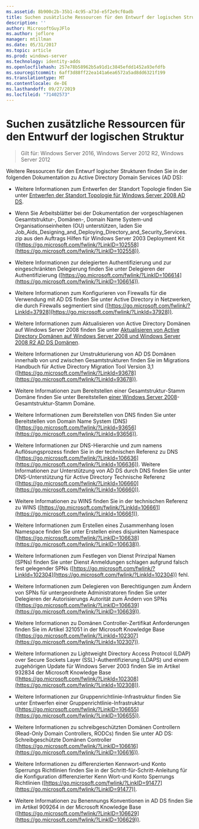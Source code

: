 ```yaml
---
ms.assetid: 8b900c2b-35b1-4c95-a73d-e5f2e9cf0adb
title: Suchen zusätzliche Ressourcen für den Entwurf der logischen Struktur
description: ''
author: MicrosoftGuyJFlo
ms.author: joflore
manager: mtillman
ms.date: 05/31/2017
ms.topic: article
ms.prod: windows-server
ms.technology: identity-adds
ms.openlocfilehash: 257e78b58962b5a91d1c3845efdd1452a93efdfb
ms.sourcegitcommit: 6aff3d88ff22ea141a6ea6572a5ad8dd6321f199
ms.translationtype: MT
ms.contentlocale: de-DE
ms.lasthandoff: 09/27/2019
ms.locfileid: "71402573"
---
```

# <a name="finding-additional-resources-for-logical-structure-design"></a>Suchen zusätzliche Ressourcen für den Entwurf der logischen Struktur

>Gilt für: Windows Server 2016, Windows Server 2012 R2, Windows Server 2012

Weitere Ressourcen für den Entwurf logischer Strukturen finden Sie in der folgenden Dokumentation zu Active Directory Domain Services (AD DS):  
  
- Weitere Informationen zum Entwerfen der Standort Topologie finden Sie unter [Entwerfen der Standort Topologie für Windows Server 2008 AD DS](Designing-the-Site-Topology.md).  

- Wenn Sie Arbeitsblätter bei der Dokumentation der vorgeschlagenen Gesamtstruktur-, Domänen-, Domain Name System-und Organisationseinheiten (OU) unterstützen, laden Sie Job_Aids_Designing_and_Deploying_Directory_and_Security_Services. zip aus den Auftrags Hilfen für Windows Server 2003 Deployment Kit ([https://go.microsoft.com/fwlink/?LinkID=102558](https://go.microsoft.com/fwlink/?LinkID=102558)).  
  
- Weitere Informationen zur delegierten Authentifizierung und zur eingeschränkten Delegierung finden Sie unter Delegieren der Authentifizierung ([https://go.microsoft.com/fwlink/?LinkID=106614](https://go.microsoft.com/fwlink/?LinkID=106614)).  
  
- Weitere Informationen zum Konfigurieren von Firewalls für die Verwendung mit AD DS finden Sie unter Active Directory in Netzwerken, die durch Firewalls segmentiert sind ([https://go.microsoft.com/fwlink/?LinkId=37928](https://go.microsoft.com/fwlink/?LinkId=37928)).  
  
- Weitere Informationen zum Aktualisieren von Active Directory Domänen auf Windows Server 2008 finden Sie unter [Aktualisieren von Active Directory Domänen auf Windows Server 2008 und Windows Server 2008 R2 AD DS Domänen](https://technet.microsoft.com/library/cc731188.aspx).  
  
- Weitere Informationen zur Umstrukturierung von AD DS Domänen innerhalb von und zwischen Gesamtstrukturen finden Sie im Migrations Handbuch für Active Directory Migration Tool Version 3,1 ([https://go.microsoft.com/fwlink/?LinkId=93678](https://go.microsoft.com/fwlink/?LinkId=93678)).  
  
- Weitere Informationen zum Bereitstellen einer Gesamtstruktur-Stamm Domäne finden Sie unter Bereitstellen [einer Windows Server 2008](https://technet.microsoft.com/library/cc731174.aspx)-Gesamtstruktur-Stamm Domäne.  
  
- Weitere Informationen zum Bereitstellen von DNS finden Sie unter Bereitstellen von Domain Name System (DNS) ([https://go.microsoft.com/fwlink/?LinkId=93656](https://go.microsoft.com/fwlink/?LinkId=93656)).  
  
- Weitere Informationen zur DNS-Hierarchie und zum namens Auflösungsprozess finden Sie in der technischen Referenz zu DNS ([https://go.microsoft.com/fwlink/?LinkId=106636](https://go.microsoft.com/fwlink/?LinkId=106636)). Weitere Informationen zur Unterstützung von AD DS durch DNS finden Sie unter DNS-Unterstützung für Active Directory Technische Referenz ([https://go.microsoft.com/fwlink/?LinkId=106660](https://go.microsoft.com/fwlink/?LinkId=106660)).  
  
- Weitere Informationen zu WINS finden Sie in der technischen Referenz zu WINS ([https://go.microsoft.com/fwlink/?LinkId=106661](https://go.microsoft.com/fwlink/?LinkId=106661)).  
  
- Weitere Informationen zum Erstellen eines Zusammenhang losen Namespace finden Sie unter Erstellen eines disjunkten Namespace ([https://go.microsoft.com/fwlink/?LinkID=106638](https://go.microsoft.com/fwlink/?LinkID=106638)).  
  
- Weitere Informationen zum Festlegen von Dienst Prinzipal Namen (SPNs) finden Sie unter Dienst Anmeldungen schlagen aufgrund falsch fest gelegender SPNs ([https://go.microsoft.com/fwlink/?LinkId=102304](https://go.microsoft.com/fwlink/?LinkId=102304)) fehl.  
  
- Weitere Informationen zum Delegieren von Berechtigungen zum Ändern von SPNs für untergeordnete Administratoren finden Sie unter Delegieren der Autorisierungs Autorität zum Ändern von SPNs ([https://go.microsoft.com/fwlink/?LinkID=106639](https://go.microsoft.com/fwlink/?LinkID=106639)).  
  
- Weitere Informationen zu Domänen Controller-Zertifikat Anforderungen finden Sie im Artikel 321051 in der Microsoft Knowledge Base ([https://go.microsoft.com/fwlink/?LinkId=102307](https://go.microsoft.com/fwlink/?LinkId=102307)).  
  
- Weitere Informationen zu Lightweight Directory Access Protocol (LDAP) over Secure Sockets Layer (SSL)-Authentifizierung (LDAPS) und einem zugehörigen Update für Windows Server 2003 finden Sie im Artikel 932834 der Microsoft Knowledge Base ([https://go.microsoft.com/fwlink/?LinkId=102308](https://go.microsoft.com/fwlink/?LinkId=102308)).  
  
- Weitere Informationen zur Gruppenrichtlinie-Infrastruktur finden Sie unter Entwerfen einer Gruppenrichtlinie-Infrastruktur ([https://go.microsoft.com/fwlink/?LinkID=106655](https://go.microsoft.com/fwlink/?LinkID=106655)).  
  
- Weitere Informationen zu schreibgeschützten Domänen Controllern (Read-Only Domain Controllers, RODCs) finden Sie unter AD DS: Schreibgeschützte Domänen Controller ([https://go.microsoft.com/fwlink/?LinkID=106616](https://go.microsoft.com/fwlink/?LinkID=106616)).  
  
- Weitere Informationen zu differenzierten Kennwort-und Konto Sperrungs Richtlinien finden Sie in der Schritt-für-Schritt-Anleitung für die Konfiguration differenzierter Kenn Wort-und Konto Sperrungs Richtlinien ([https://go.microsoft.com/fwlink/?LinkID=91477](https://go.microsoft.com/fwlink/?LinkID=91477)).  
  
- Weitere Informationen zu Benennungs Konventionen in AD DS finden Sie im Artikel 909264 in der Microsoft Knowledge Base ([https://go.microsoft.com/fwlink/?LinkID=106629](https://go.microsoft.com/fwlink/?LinkID=106629)).  
